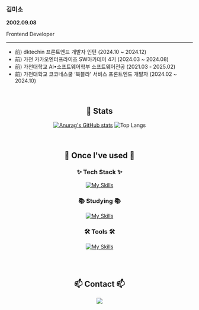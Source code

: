   
### 김미소
**2002.09.08**

Frontend Developer


***
- 前) dktechin 프론트엔드 개발자 인턴 (2024.10 ~ 2024.12)
- 前) 가천 카카오엔터프라이즈 SW아카데미 4기 (2024.03 ~ 2024.08)
- 前) 가천대학교 AI•소프트웨어학부 소프트웨어전공 (2021.03 - 2025.02)
- 前) 가천대학교 코코네스쿨 ‘북블라' 서비스 프론트엔드 개발자 (2024.02 ~ 2024.10)

</br>

<div align=center>

## :low_brightness: Stats

[![Anurag's GitHub stats](https://github-readme-stats.vercel.app/api?username=bamb14)](https://github.com/anuraghazra/github-readme-stats)
![Top Langs](https://github-readme-stats.vercel.app/api/top-langs/?username=bamb14&layout=compact)


</br>

## 🔨 Once I've used 🔨

### ✨ Tech Stack ✨
 
 [![My Skills](https://skillicons.dev/icons?i=html,css,js,ts,react,flutter,vue,styledcomponents,supabase)](https://skillicons.dev)

### 📚 Studying 📚

 [![My Skills](https://skillicons.dev/icons?i=nextjs)](https://skillicons.dev)


### 🛠 Tools 🛠

 [![My Skills](https://skillicons.dev/icons?i=github,figma,vscode,notion)](https://skillicons.dev)

</br>


</br>


## 📫 Contact 📫

  <a href="mailto:althcjstk08@gmail.com">
    <img
      src="https://img.shields.io/badge/althcjstk08@gmail.com-D14836?style=for-the-badge&logo=gmail&logoColor=white"/>
  </a>

</div>
